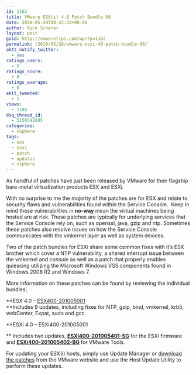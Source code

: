 ```yaml
---
id: 1162
title: VMware ESX(i) 4.0 Patch Bundle 06
date: 2010-05-28T08:43:33+00:00
author: Rick Scherer
layout: post
guid: http://vmwaretips.com/wp/?p=1162
permalink: /2010/05/28/vmware-esxi-40-patch-bundle-06/
aktt_notify_twitter:
  - yes
ratings_users:
  - 0
ratings_score:
  - 0
ratings_average:
  - 0
aktt_tweeted:
  - 1
views:
  - 1185
dsq_thread_id:
  - 5156592685
categories:
  - vSphere
tags:
  - esx
  - esxi
  - patch
  - updates
  - vsphere
---
```

As handful of patches have just been released by VMware for their flagship bare-metal virtualization products ESX and ESXi.

With no surprise to me the majority of the patches are for ESX and relate to security flaws and vulnerabilities found within the Service Console.  Keep in mind these vulnerabilities in **no-way** mean the virtual machines being hosted are at risk. These patches are typically for underlying services that the Service Console rely on, such as openssl, java, gzip and ntp. Sometimes these patches also resolve issues on how the Service Console communicates with the vmkernel layer as well as system devices.

Two of the patch bundles for ESXi share some common fixes with it&#8217;s ESX brother which cover a NTP vulnerability, a shared interrupt issue between the vmkernel and _console_ as well as a patch that properly enables quiescing utilizing the Microsoft Windows VSS components found in Windows 2008 R2 and Windows 7.

More information on these patches can be found by reviewing the individual bundles;

**ESX 4.0 &#8211; <a href="http://kb.vmware.com/kb/1019491" target="_blank"><span>ESX400-201005001</span><br /> </a>**Includes 9 updates, including fixes for NTP, gzip, bind, vmkernel, krb5, webCenter, Expat, sudo and gcc.

**ESXi 4.0 &#8211; <span>ESXi400-201005001</span>
  
** Includes two updates, <span><a href="http://kb.vmware.com/kb/1021041" target="_blank"><strong>ESXi400-201005401-SG</strong></a> for the ESXi firmware and <strong><span><a href="http://kb.vmware.com/kb/1021042" target="_blank">ESXi400-201005402-BG</a></span> </strong>for VMware Tools.</span>

For updating your ESX(i) hosts, simply use Update Manager or <a href="http://www.vmware.com/patch/download/" target="_blank">download the patches</a> from the VMware website and use the Host Update Utility to perform these updates.